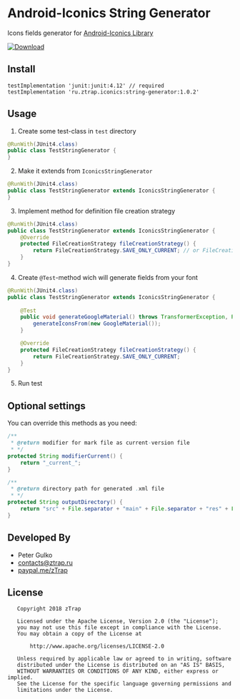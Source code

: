# Android-Iconics String Generator
Icons fields generator for [Android-Iconics Library](https://github.com/mikepenz/Android-Iconics)

[ ![Download](https://api.bintray.com/packages/ztrap/maven/string-generator/images/download.svg) ](https://bintray.com/ztrap/maven/string-generator/_latestVersion)

## Install

```groove
testImplementation 'junit:junit:4.12' // required
testImplementation 'ru.ztrap.iconics:string-generator:1.0.2'
```

## Usage

1. Create some test-class in `test` directory

```java
@RunWith(JUnit4.class)
public class TestStringGenerator {
}
```

2. Make it extends from `IconicsStringGenerator`

```java
@RunWith(JUnit4.class)
public class TestStringGenerator extends IconicsStringGenerator {
}
```

3. Implement method for definition file creation strategy

```java
@RunWith(JUnit4.class)
public class TestStringGenerator extends IconicsStringGenerator {
    @Override
    protected FileCreationStrategy fileCreationStrategy() {
        return FileCreationStrategy.SAVE_ONLY_CURRENT; // or FileCreationStrategy.SAVE_OLD
    }
}
```

4. Create `@Test`-method wich will generate fields from your font

```java
@RunWith(JUnit4.class)
public class TestStringGenerator extends IconicsStringGenerator {
    
    @Test
    public void generateGoogleMaterial() throws TransformerException, ParserConfigurationException {
        generateIconsFrom(new GoogleMaterial());
    }

    @Override
    protected FileCreationStrategy fileCreationStrategy() {
        return FileCreationStrategy.SAVE_ONLY_CURRENT;
    }
}
```

5. Run test

## Optional settings

You can override this methods as you need:

```java
/**
 * @return modifier for mark file as current-version file
 * */
protected String modifierCurrent() {
    return "_current_";
}

/**
 * @return directory path for generated .xml file
 * */
protected String outputDirectory() {
    return "src" + File.separator + "main" + File.separator + "res" + File.separator + "values";
}
```

## Developed By

 - Peter Gulko
 - contacts@ztrap.ru
 - [paypal.me/zTrap](https://www.paypal.me/zTrap)

## License

       Copyright 2018 zTrap

       Licensed under the Apache License, Version 2.0 (the "License");
       you may not use this file except in compliance with the License.
       You may obtain a copy of the License at

           http://www.apache.org/licenses/LICENSE-2.0

       Unless required by applicable law or agreed to in writing, software
       distributed under the License is distributed on an "AS IS" BASIS,
       WITHOUT WARRANTIES OR CONDITIONS OF ANY KIND, either express or implied.
       See the License for the specific language governing permissions and
       limitations under the License.
